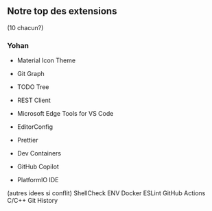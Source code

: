 ## Notre top des extensions

(10 chacun?)

### Yohan

- Material Icon Theme
- Git Graph
- TODO Tree

- REST Client
- Microsoft Edge Tools for VS Code
- EditorConfig
- Prettier

- Dev Containers
- GitHub Copilot
- PlatformIO IDE

(autres idees si conflit)
ShellCheck
ENV
Docker
ESLint
GitHub Actions
C/C++
Git History
